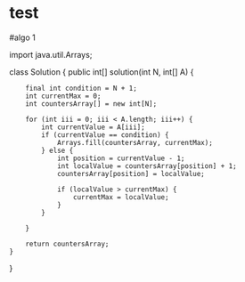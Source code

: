# test

#algo 1


import java.util.Arrays;

class Solution {
    public int[] solution(int N, int[] A) {

        final int condition = N + 1;
        int currentMax = 0;
        int countersArray[] = new int[N];

        for (int iii = 0; iii < A.length; iii++) {
            int currentValue = A[iii];
            if (currentValue == condition) {
                Arrays.fill(countersArray, currentMax);
            } else {
                int position = currentValue - 1;
                int localValue = countersArray[position] + 1;
                countersArray[position] = localValue;

                if (localValue > currentMax) {
                    currentMax = localValue;
                }
            }

        }

        return countersArray;
    }
}
